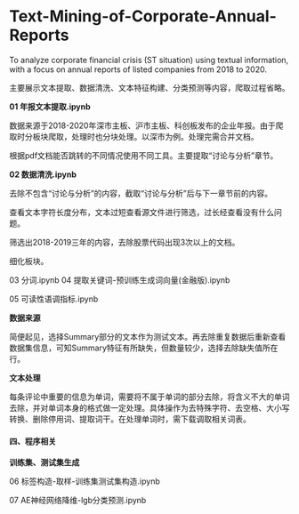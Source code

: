 # Text-Mining-of-Corporate-Annual-Reports
To analyze corporate financial crisis (ST situation) using textual information, with a focus on annual reports of listed companies from 2018 to 2020.

主要展示文本提取、数据清洗、文本特征构建、分类预测等内容，爬取过程省略。

**01 年报文本提取.ipynb** 

数据来源于2018-2020年深市主板、沪市主板、科创板发布的企业年报。由于爬取时分板块爬取，处理时也分块处理。以深市为例。处理完需合并文档。

根据pdf文档能否跳转的不同情况使用不同工具。主要提取“讨论与分析”章节。

**02 数据清洗.ipynb**

去除不包含“讨论与分析”的内容，截取“讨论与分析”后与下一章节前的内容。

查看文本字符长度分布，文本过短查看源文件进行筛选，过长经查看没有什么问题。

筛选出2018-2019三年的内容，去除股票代码出现3次以上的文档。

细化板块。

03 分词.ipynb
04 提取关键词-预训练生成词向量(金融版).ipynb

05 可读性语调指标.ipynb


**数据来源**

简便起见，选择Summary部分的文本作为测试文本。再去除重复数据后重新查看数据集信息，可知Summary特征有所缺失，但数量较少，选择去除缺失值所在行。

**文本处理**

​        每条评论中重要的信息为单词，需要将不属于单词的部分去除，将含义不大的单词去除，并对单词本身的格式做一定处理。具体操作为去特殊字符、去空格、大小写转换、删除停用词、提取词干。在处理单词时，需下载调取相关词表。

#### 四、程序相关

**训练集、测试集生成**


06 标签构造-取样-训练集测试集构造.ipynb

07 AE神经网络降维-lgb分类预测.ipynb
